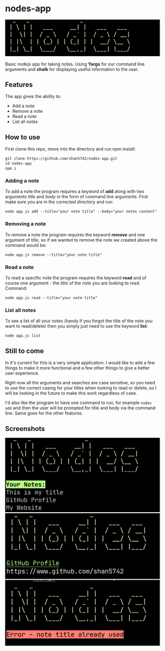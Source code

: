 # nodes-app

![ss](./images/nodes.png)

Basic nodejs app for taking notes. Using **Yargs** for our command line arguments and **chalk** for displaying useful information to the user.

## Features

The app gives the ability to:

- Add a note
- Remove a note
- Read a note
- List all notes

## How to use

First clone this repo, move into the directory and run npm install:

```
git clone https://github.com/shan5742/nodes-app.git
cd nodes-app
npm i
```

### Adding a note

To add a note the program requires a keyword of **add** along with two arguments _title_ and _body_ in the form of command line arguments. First make sure you are in the corrected directory and run:

```
node app.js add --title="your note title" --body="your notes content"
```

### Removing a note

To remove a note the program requires the keyword **remove** and one argument of _title_, so if we wanted to remove the note we created above the command would be:

```
node app.js remove --title="your note title"
```

### Read a note

To read a specific note the program requires the keyword **read** and of course one argument - the _title_ of the note you are looking to read. Command:

```
node app.js read --title="your note title"
```

### List all notes

To see a list of all your notes (handy if you forgot the title of the note you want to read/delete) then you simply just need to use the keyword **list**:

```
node app.js list
```

## Still to come

In it's current for this is a very simple application. I would like to add a few things to make it more functional and a few other things to give a better user experience.

Right now all the arguments and searches are case sensitive, so you need to use the correct casing for your titles when looking to read or delete, so I will be looking in the future to make this work regardless of case.

I'd also like the program to have one command to run, for example `nodes add` and then the user will be prompted for title and body via the command line. Same goes for the other features.

## Screenshots

![ss](./images/list.png)
![ss](./images/read.png)
![ss](./images/error.png)
